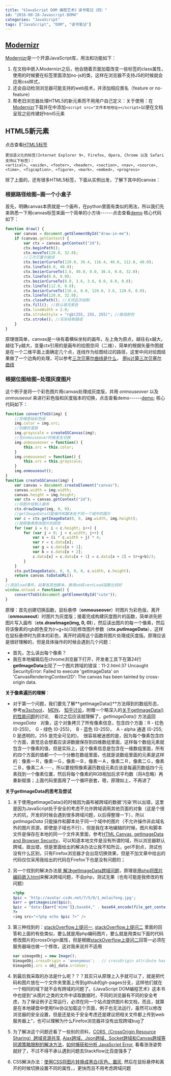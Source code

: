 ```yaml
---
title: "《JavaScript DOM 编程艺术》读书笔记（四）"
id: "2016-08-18-Javascript-DOM4"
categories: "JavaScript"
tags: ["JavaScript", "DOM", "读书笔记"]
---
```



## [Modernizr](http://www.modernizr.com/)
[Modernizr](https://modernizr.com/docs)是一个开源JavaScript库，用法和功能如下：

1.  在文档中嵌入Modernizr之后，他会随着页面加载改变一些标签的class属性，使用的时候要在<html>标签里面添加no-js的类，这样在浏览器不支持JS的时候就会应用css样式，
2. 还会自动检测浏览器可能支持的web技术，并添加相应类名（feature or no-feature）
3. 帮老旧浏览器处理HTML5的新元素而不用用户自己定义：关于使用：在[Modernizr](http://www.modernizr.com/)下载并在<head>中添加`<script src="文件本地地址></script>`以便在文档呈现之前传建好html5元素

## HTML5新元素
点击查看[HTML5标签](http://www.w3school.com.cn/tags/index.asp)

```
更加语义化的标签(Internet Explorer 9+, Firefox, Opera, Chrome 以及 Safari 支持以下标签)：
<artical>, <aside>, <footer>, <header>, <section>, <nav>, <source>, <time>, <figcaption>, <figure>, <mark>, <embed>, <progress>
```

除了上面的，还有很多HTML5标签，下面从实例出发，了解下其中的canvas：

### 根据路径绘图~画一个小盒子

首先，明确canvas本质就是一个画布，在python里面有类似的用法，所以我们先来熟悉一下用canvas标签来画一个简单的小方块------点击查看[demo](http://ppmeng.github.io/somedemo/HTML/11.html)
核心代码如下：

```javascript
function draw() {
	var canvas = document.getElementById("draw-in-me");
	if (canvas.getContext) {
		var ctx = canvas.getContext("2d");
		ctx.beginPath();
		ctx.moveTo(120.0, 32.0);
		//三次贝塞尔曲线
		ctx.bezierCurveTo(120.0, 36.4, 116.4, 40.0, 112.0, 40.0);
		ctx.lineTo(8.0, 40.0);
		ctx.bezierCurveTo(3.6, 40.0, 0.0, 36.4, 0.0, 32.0);
		ctx.lineTo(0.0, 8.0);
		ctx.bezierCurveTo(0.0, 3.6, 3.6, 0.0, 8.0, 0.0);
		ctx.lineTo(112.0, 0.0);
		ctx.bezierCurveTo(116.4, 0.0, 120.0, 3.6, 120.0, 8.0);
		ctx.lineTo(120.0, 32.0);
		ctx.closePath(); //关闭此次绘制
		ctx.fill(); //默认填充黑色
		ctx.lineWidth = 2.0;
		ctx.strokeStyle = "rgb(255, 255, 255)"; //路径颜色
		ctx.stroke(); //实际绘制路径
	}
}
```

原理很简单，canvas是一块有着横纵坐标的画布，左上角为原点，越往右x越大，越往下y越大，变量ctx引用的是画布的绘图空间（二维），简单的根据矢量作图就是在一个二维平面上面确定几个点，连线作为绘图经过的路径，这里中间对绘图结果做了一个边角的处理，可以参考[三次贝塞尔曲线是什么](http://www.w3school.com.cn/tags/canvas_beziercurveto.asp)，  [用js计算三次贝塞尔曲线](http://bbs.9ria.com/thread-71296-1-1.html)

### 根据位图绘图~处理灰度图片
这个例子是将一个彩色图片用canvas处理成灰度版，并用 *onmouseover* 以及 *onmouseout* 来进行彩色版和灰度版本的切换，点击查看demo------[demo](http://ppmeng.github.io/somedemo/HTML/11-2.html);
核心代码如下：

```javascript
function convertToGS(img) {
    //存储原始彩色版
    img.color = img.src;
    //创建灰度版
    img.grayscale = createGSCanvas(img);
	//在onmouseover时候发生切换
    img.onmouseover = function() {
        this.src = this.color;
    }
    img.onmouseout = function() {
        this.src = this.grayscale;
    }
    img.onmouseout();
}
function createGSCanvas(img) {
    var canvas = document.createElement("canvas");
    canvas.width = img.width;
    canvas.height = img.height;
	var ctx = canvas.getContext("2d");
	//将图片绘制入画布
    ctx.drawImage(img, 0, 0);
    //getImageData只能操作和脚本处于同一个域中的图片
    var c = ctx.getImageData(0, 0, img.width, img.height);
    //按照像素修改图片的颜色
    for (var i = 0; i < c.height; i++) {
    	for (var j = 0; j < c.width; j++) {
    	    var x = (i * c.width + j) * 4;
    	    var r = c.data[x];
    	    var g = c.data[x + 1];
    	    var b = c.data[x + 2];
    	    c.data[x] = c.data[x + 1] = c.data[x + 2] = (r+g+b)/3;
        }
    }
    ctx.putImageData(c, 0, 0, 0, 0, c.width, c.height);
    return canvas.toDataURL();
}
//添加load事件，如果有其他脚本，换用addEventLoad函数比较好
window.onload = function() {
    convertToGS(document.getElementById("cute"));
}
```

原理：首先创建切换函数，鼠标悬停（**onmouseover**）时图片为彩色版，离开（**onmouseout**）时图片为灰度版；接着完成构建灰度图片的函数，简单讲先把图片写入画布（**ctx.drawImage(img, 0, 0)**），然后读出图片的每一个像素，然后将该像素的rgb颜色变为(r+g+b)/3后修改图片参数（**ctx.putImageData**），这样在鼠标悬停时为原本的彩色，离开时调用这个函数将图片处理成灰度版。原理应该是很好理解的，但是具体操作的时候会遇到几个问题：
- 首先，怎么读出每个像素？
- 我在本地编辑后在chrome浏览器下打开，开发者工具下在第24行**getImageData**出现了一个图片跨域的错误：11-2.html:37 Uncaught SecurityError: Failed to execute 'getImageData' on 'CanvasRenderingContext2D': The canvas has been tainted by cross-origin data.

**关于像素遍历的理解**：

- 对于第一个问题，我们要先了解**getImageData()**方法得到的数组形态，参考[w3school](http://www.w3school.com.cn/tags/canvas_getimagedata.asp)， [MDN](https://developer.mozilla.org/en-US/docs/Web/API/CanvasRenderingContext2D/getImageData)， [知乎讨论](https://www.zhihu.com/question/39819798/answer/83252754)，附赠一个略深入的[关于getImageData()的性能问题](http://sphinx.oupeng.com/articles/the-stories-about-getimagedata-and-putimagedata)的讨论,　看过之后应该就理解了，*getImageData()* 方法返回 *imageData*　对象，这个对象拷贝了所有像素信息，包含四个方面：R - 红色 (0-255)，　G - 绿色 (0-255)，　B - 蓝色 (0-255)，　A - alpha 通道 (0-255; 0 是透明的，255 是完全可见的)，　很容易被迷惑的是，因为每个像素包含四个方面，直觉总会想着应该讲数据保存到四维数组里面，这样每个数组元素就包含一个像素的值，但是实际上，这个像素信息是包含在一维数组里面，所有的四个方面的值都一个一个分散在数组里面，也就是说数组里面的元素是这样的：像素一Ｒ，像素一Ｇ，像素一Ｂ，像素一Ａ，像素二Ｒ，像素二Ｇ，像素二Ｂ，像素二Ａ······，所以要按照像素遍历数组元素应该是每遍历数组四个元素找到一个像素位置，然后将每个像素的RGB相加后求平均数（将A忽略）再重新赋值；上面代码里面用了一个循环嵌套，嗯，原理如上，不再讲了
 
**关于getImageData的思考及尝试**

1. 关于使用getImageData()的时候因为画布被跨域的数据'污染'所以出错，这里是因为JavaScript处于安全的考虑不允许跨域调用其他页面的对象（这是个很大的坑，开发的时候会遇到很多跨域问题，以后得整理一下），所以 *getImageData* 只能操作和脚本处于同一个域中的图片（不允许操作非此域名外的图片资源，即使是子域也不行），但是我在本地编辑的时候，图片和脚本文件是保存在本地的同一个文件夹里面，参考[HTML Canvas, getImageData and Browser Security](http://blog.project-sierra.de/archives/1577)，可以知道本地文件是没有所谓的域，所以浏览器默认跨域，故出错，但是里面给出的解决办法让我不知所云，get不到点，测试也没有什么区别，只有Firefox浏览器才会出现切换效果，但是不加文章中给出的代码仅仅采用我给出的代码在Firefox下也是没有问题的；
2. 另一个找到的解决办法是[ 解决getImageData跨域问题](http://blog.csdn.net/molaifeng/article/details/42293509)，原理是[用php将图片编码嵌入html](http://blog.csdn.net/molaifeng/article/details/9617327)来解决跨域问题，不会php，测试无果（也有可能是我修改的有问题）

   ```php
   <?php  
   $pic = 'http://avatar.csdn.net/7/5/0/1_molaifeng.jpg';  
   $arr = getimagesize($pic);  
   $pic = "data:{$arr['mime']};base64," . base64_encode(file_get_contents($pic));  
   ?>  
   <img src="<?php echo $pic ?>" /> 
   ```

3. 第三种找到的：[stackOverflow上提问一](http://stackoverflow.com/questions/26688168/uncaught-securityerror-failed-to-execute-getimagedata-on-canvasrenderingcont), [stackOverflow上提问二](http://stackoverflow.com/questions/22097747/getimagedata-error-the-canvas-has-been-tainted-by-cross-origin-data) 里面的回答和上面的有些类似，要么就是用php编码图片，要么就是用类似下面的代码修改图片的crossOrigin属性，但是根据[stackOverflow上提问二](http://stackoverflow.com/questions/22097747/getimagedata-error-the-canvas-has-been-tainted-by-cross-origin-data)回答一必须在服务器端也做一个修改，这对我来说并不适用

   ```javascript
   var uimageObj = new Image();
   UimageObj.crossOrigin = 'anonymous';   // crossOrigin attribute has to be set before setting src.If reversed, it wont work.  
   UimageObj.src = obj_data.srcUser;
   ```

4. 到最后我采取的办法是什么呢？？？其实只从原理上入手就可以了，就是把代码和图片放在一个文件夹里面上传到github的gh-pages分支，这样他们就在一个相同的域下就不会有跨域的问题了。《JavaScript DOM编程艺术》这本书中也提到“从图片之类的文件中读取数据时，不同的浏览器有不同的安全考虑，为了保证例子正常运行，必须在同一个站点提供图片和文档，而且，就算是在本地硬盘中使用file协议加载这个页面，例子也无法运行，虽然可以修改浏览器的安全设置，但是还是处于安全考虑还是建议把相关文件都上传到web服务器上”，也可以理解为什么Firefox浏览器并没有出现跨域bug了
5. 为了解决这个问题还看了一些别的资料，[CORS（CrossOrigin Resource Sharing）跨域资源共享](http://www.it165.net/pro/html/201412/29106.html), [Ajax跨域、Json跨域、Socket跨域和Canvas跨域等同源策略限制的解决方法](http://blog.csdn.net/freshlover/article/details/44223467#comments)，[如何捕获和分析 JavaScript Error](http://www.css88.com/archives/5014), 看看涨涨姿势就好了，不过不得不承认遇到问题去Stackflow比百度强多了
6. CSS解决办法：[使用CSS将图片转换成黑白(灰色、置灰](http://www.zhangxinxu.com/wordpress/2012/08/css-svg-filter-image-grayscale/), 然后在鼠标悬停和离开的时候切换设置不同的属性，，更快而且不用考虑跨域问题

